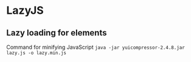 # LazyJS

## Lazy loading for elements

Command for minifying JavaScript `java -jar yuicompressor-2.4.8.jar lazy.js -o lazy.min.js`